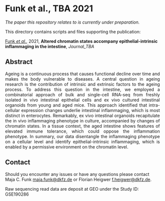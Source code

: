 # Funk et al., TBA 2021

_The paper this repository relates to is currently under preparation._

This directory contains scripts and files supporting the publication: </br>

[Funk _et al._](http://LINK_TBA), 2021, **Altered chromatin states accompany epithelial-intrinsic inflammaging in the intestine**, _Journal_TBA_

## Abstract

<div style="text-align: justify; vertical-align: middle;">
Ageing is a continuous process that causes functional decline over time and makes the body vulnerable to diseases. A central question in ageing research is the contribution of intrinsic and extrinsic factors to the ageing process.
To address this question in the intestine, we employed a combinatorial approach of bulk and single-cell RNA-seq from freshly isolated in vivo intestinal epithelial cells and ex vivo cultured intestinal organoids from young and aged mice. 
This approach identified that intra-cellular expression changes underlie intestinal inflammaging, which is most distinct in enterocytes. Remarkably, ex vivo intestinal organoids recapitulate the in vivo inflammaging phenotype in culture, accompanied by changes of chromatin states. In a tissue context, the aged intestine shows features of elevated immune tolerance, which could oppose the inflammation phenotype.
In summary, our data disentangle the inflammaging phenotype on a cellular level and identify epithelial-intrinsic inflammaging, which is enabled by a permissive environment on the chromatin level.
</div>

## Contact

Should you encounter any issues or have any questions please contact Maja C. Funk <maja.funk@dkfz.de> or Florian Heigwer <f.heigwer@dkfz.de>.

Raw sequencing read data are deposit at GEO under the Study ID: GSE190286
